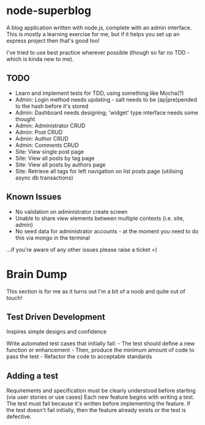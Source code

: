 node-superblog
==============

A blog application written with node.js, complete with an admin interface. This is mostly a learning exercise for me, but if it helps you set up an express project then that's good too!

I've tried to use best practice wherever possible (though so far no TDD - which is kinda new to me).  


TODO
----
* Learn and implement tests for TDD, using something like Mocha(?)
* Admin: Login method needs updating - salt needs to be (ap|pre)pended to the hash before it's stored
* Admin: Dashboard needs designing; 'widget' type interface needs some thought
* Admin: Administrator CRUD
* Admin: Post CRUD
* Admin: Author CRUD
* Admin: Comments CRUD
* Site: View single post page
* Site: View all posts by tag page
* Site: View all posts by authors page
* Site: Retrieve all tags for left navigation on list posts page (utilising async db transactions)

Known Issues
------------
* No validation on administrator create screen
* Unable to share view elements between multiple contexts (i.e. site, admin)
* No seed data for administrator accounts - at the moment you need to do this via mongo in the terminal

...if you're aware of any other issues please raise a ticket =)


Brain Dump
==========

This section is for me as it turns out I'm a bit of a noob and quite out of touch!

Test Driven Development
-----------------------

Inspires simple designs and confidence

Write automated test cases that initially fail:
	- The test should define a new function or enhancement
	- Then, produce the minimum amount of code to pass the test
	- Refactor the code to acceptable standards

Adding a test
-------------
Requirements and specification must be clearly understood before starting (via user stories or use cases)
Each new feature begins with writing a test.
The test must fail because it's written before implementing the feature.
If the test doesn't fail initially, then the feature already exists or the test is defective.
